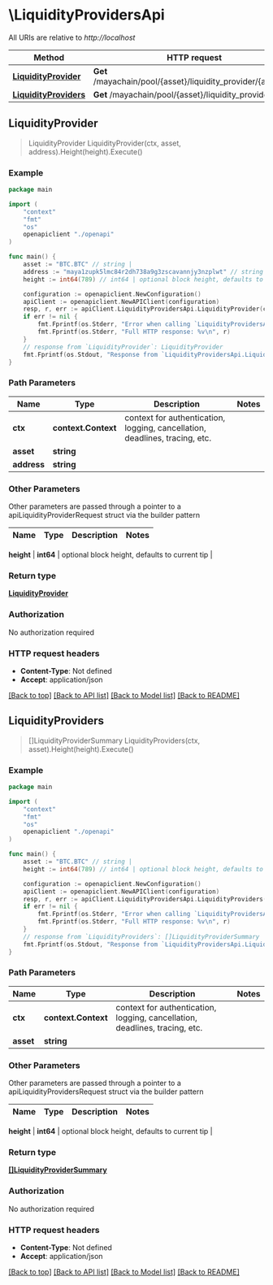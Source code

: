 # \LiquidityProvidersApi

All URIs are relative to *http://localhost*

Method | HTTP request | Description
------------- | ------------- | -------------
[**LiquidityProvider**](LiquidityProvidersApi.md#LiquidityProvider) | **Get** /mayachain/pool/{asset}/liquidity_provider/{address} | 
[**LiquidityProviders**](LiquidityProvidersApi.md#LiquidityProviders) | **Get** /mayachain/pool/{asset}/liquidity_providers | 



## LiquidityProvider

> LiquidityProvider LiquidityProvider(ctx, asset, address).Height(height).Execute()





### Example

```go
package main

import (
    "context"
    "fmt"
    "os"
    openapiclient "./openapi"
)

func main() {
    asset := "BTC.BTC" // string | 
    address := "maya1zupk5lmc84r2dh738a9g3zscavannjy3nzplwt" // string | 
    height := int64(789) // int64 | optional block height, defaults to current tip (optional)

    configuration := openapiclient.NewConfiguration()
    apiClient := openapiclient.NewAPIClient(configuration)
    resp, r, err := apiClient.LiquidityProvidersApi.LiquidityProvider(context.Background(), asset, address).Height(height).Execute()
    if err != nil {
        fmt.Fprintf(os.Stderr, "Error when calling `LiquidityProvidersApi.LiquidityProvider``: %v\n", err)
        fmt.Fprintf(os.Stderr, "Full HTTP response: %v\n", r)
    }
    // response from `LiquidityProvider`: LiquidityProvider
    fmt.Fprintf(os.Stdout, "Response from `LiquidityProvidersApi.LiquidityProvider`: %v\n", resp)
}
```

### Path Parameters


Name | Type | Description  | Notes
------------- | ------------- | ------------- | -------------
**ctx** | **context.Context** | context for authentication, logging, cancellation, deadlines, tracing, etc.
**asset** | **string** |  | 
**address** | **string** |  | 

### Other Parameters

Other parameters are passed through a pointer to a apiLiquidityProviderRequest struct via the builder pattern


Name | Type | Description  | Notes
------------- | ------------- | ------------- | -------------


 **height** | **int64** | optional block height, defaults to current tip | 

### Return type

[**LiquidityProvider**](LiquidityProvider.md)

### Authorization

No authorization required

### HTTP request headers

- **Content-Type**: Not defined
- **Accept**: application/json

[[Back to top]](#) [[Back to API list]](../README.md#documentation-for-api-endpoints)
[[Back to Model list]](../README.md#documentation-for-models)
[[Back to README]](../README.md)


## LiquidityProviders

> []LiquidityProviderSummary LiquidityProviders(ctx, asset).Height(height).Execute()





### Example

```go
package main

import (
    "context"
    "fmt"
    "os"
    openapiclient "./openapi"
)

func main() {
    asset := "BTC.BTC" // string | 
    height := int64(789) // int64 | optional block height, defaults to current tip (optional)

    configuration := openapiclient.NewConfiguration()
    apiClient := openapiclient.NewAPIClient(configuration)
    resp, r, err := apiClient.LiquidityProvidersApi.LiquidityProviders(context.Background(), asset).Height(height).Execute()
    if err != nil {
        fmt.Fprintf(os.Stderr, "Error when calling `LiquidityProvidersApi.LiquidityProviders``: %v\n", err)
        fmt.Fprintf(os.Stderr, "Full HTTP response: %v\n", r)
    }
    // response from `LiquidityProviders`: []LiquidityProviderSummary
    fmt.Fprintf(os.Stdout, "Response from `LiquidityProvidersApi.LiquidityProviders`: %v\n", resp)
}
```

### Path Parameters


Name | Type | Description  | Notes
------------- | ------------- | ------------- | -------------
**ctx** | **context.Context** | context for authentication, logging, cancellation, deadlines, tracing, etc.
**asset** | **string** |  | 

### Other Parameters

Other parameters are passed through a pointer to a apiLiquidityProvidersRequest struct via the builder pattern


Name | Type | Description  | Notes
------------- | ------------- | ------------- | -------------

 **height** | **int64** | optional block height, defaults to current tip | 

### Return type

[**[]LiquidityProviderSummary**](LiquidityProviderSummary.md)

### Authorization

No authorization required

### HTTP request headers

- **Content-Type**: Not defined
- **Accept**: application/json

[[Back to top]](#) [[Back to API list]](../README.md#documentation-for-api-endpoints)
[[Back to Model list]](../README.md#documentation-for-models)
[[Back to README]](../README.md)

